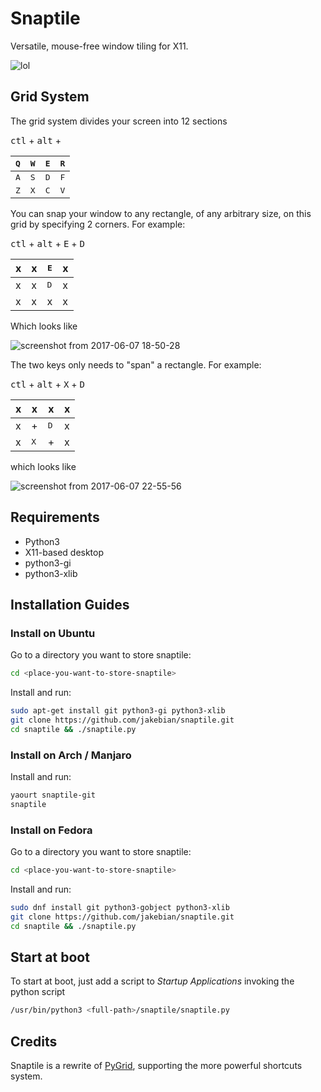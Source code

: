 # Snaptile

Versatile, mouse-free window tiling for X11.

![lol](https://user-images.githubusercontent.com/5866348/26905369-089db4d4-4bb5-11e7-90a8-96e39f278f1c.gif)

## Grid System

The grid system divides your screen into 12 sections

<kbd>ctl</kbd> + <kbd>alt</kbd> +


| <kbd>Q</kbd>| <kbd>W</kbd>| <kbd>E</kbd>| <kbd>R</kbd>|
|--|--|--|--|
| <kbd>A</kbd>| <kbd>S</kbd>| <kbd>D</kbd>| <kbd>F</kbd>|
| <kbd>Z</kbd>| <kbd>X</kbd>| <kbd>C</kbd>| <kbd>V</kbd>|

You can snap your window to any rectangle, of any arbitrary size, on this grid by specifying 2 corners. For example:

<kbd>ctl</kbd> + <kbd>alt</kbd> + <kbd>E</kbd> + <kbd>D</kbd>

| x | x | <kbd>E</kbd>| x |
|--|--|--|--|
| x | x | <kbd>D</kbd>| x |
| x | x |      x      | x |


Which looks like

![screenshot from 2017-06-07 18-50-28](https://user-images.githubusercontent.com/5866348/26905371-0b657a26-4bb5-11e7-9e0f-b3a56f5802a5.png)

The two keys only needs to "span" a rectangle. For example:

<kbd>ctl</kbd> + <kbd>alt</kbd> + <kbd>X</kbd> + <kbd>D</kbd>

| x | x |x | x |
|--|--|--|--|
| x | + | <kbd>D</kbd>| x |
| x | <kbd>X</kbd> |      +      | x |

which looks like

![screenshot from 2017-06-07 22-55-56](https://user-images.githubusercontent.com/5866348/26910417-b381baca-4bd4-11e7-9ff7-fff9262743e8.png)


## Requirements
* Python3
* X11-based desktop
* python3-gi
* python3-xlib

## Installation Guides

### Install on Ubuntu

Go to a directory you want to store snaptile:
```bash
cd <place-you-want-to-store-snaptile>
```

Install and run:
```bash
sudo apt-get install git python3-gi python3-xlib
git clone https://github.com/jakebian/snaptile.git
cd snaptile && ./snaptile.py
```

### Install on Arch / Manjaro

Install and run:
```bash
yaourt snaptile-git
snaptile
```

### Install on Fedora
Go to a directory you want to store snaptile:
```bash
cd <place-you-want-to-store-snaptile>
```

Install and run:
```bash
sudo dnf install git python3-gobject python3-xlib
git clone https://github.com/jakebian/snaptile.git
cd snaptile && ./snaptile.py
```

## Start at boot

To start at boot, just add a script to *Startup Applications* invoking the python script
```bash
/usr/bin/python3 <full-path>/snaptile/snaptile.py
```

## Credits
Snaptile is a rewrite of [PyGrid](https://github.com/pkkid/pygrid), supporting the more powerful shortcuts system.
